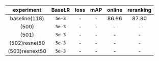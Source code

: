 |   experiment   | BaseLR | loss | mAP | online | reranking |
|:--------------:|:------:|:----:|:---:|:------:|:---------:|
|  baseline(118) | `5e-3` |   -  |  -  |  86.96 |   87.80   |
|      (500)     | `5e-3` |   -  |  -  |    -   |     -     |
|      (501)     | `5e-3` |   -  |  -  |    -   |     -     |
|  (502)resnet50 | `5e-3` |   -  |  -  |    -   |     -     |
| (503)resnext50 | `5e-3` |   -  |  -  |    -   |     -     |